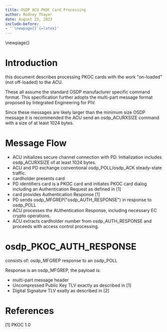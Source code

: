 ```yaml
---
title: OSDP ACU PKOC Card Processing
author: Rodney Thayer
date: August 25, 2023
include-before:
- '`\newpage{}`{=latex}'
---
```


\newpage{}

Introduction
============

this document describes processing PKOC cards with the work "on-loaded" 
(not off-loaded) to the ACU.

These all assume the standard OSDP manufacturer specific command
format.  This specification further adopts the multi-part message format 
proposed by Integrated Engineering for PIV.

Since these messages are likely larger than the minimum size OSDP message
it is recommended the ACU send an osdp_ACURXSIZE command with a size of at least 1024
bytes.

Message Flow
============

- ACU initializes secure channel connection with PD.  Initialization
includes osdp_ACURXSIZE of at least 1024 bytes.
- ACU and PD exchange conventional osdp_POLL/osdp_ACK steady-state
traffic.
- cardholder presents card
- PD identifiers card is a PKOC card and initiates PKOC card dialog
including an Authentication Request as defined in [1]
- card provides Authentication Response [1]
- PD sends osdp_MFGREP("osdp_AUTH_RESPONSE") in response to osdp_POLL
- ACU processes the AUthentication Response, including necessary EC crypto operations.
- ACU extracts cardholder number from osdp_AUTH_RESPONSE and proceeds with access control
processing.

osdp_PKOC_AUTH_RESPONSE
=======================

consists of:
osdp_MFGREP response to an osdp_POLL

Response is an osdp_MFGREP, the payload is:

- multi-part message header
- Uncompressed Public Key TLV exactly as described in [1]
- Digital Signature TLV exatly as described in [2]

References
==========

[1] PKOC 1.0

